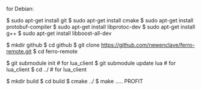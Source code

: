 for Debian:

$ sudo apt-get install git
$ sudo apt-get install cmake
$ sudo apt-get install protobuf-compiler
$ sudo apt-get install libprotoc-dev
$ sudo apt-get install g++
$ sudo apt-get install libboost-all-dev

$ mkdir github
$ cd github
$ git clone https://github.com/newenclave/ferro-remote.git
$ cd ferro-remote

$ git submodule init        # for lua_client
$ git submodule update lua  # for lua_client
$ cd ../                    # for lua_client

$ mkdir build
$ cd build
$ cmake ../
$ make
.....
PROFIT

